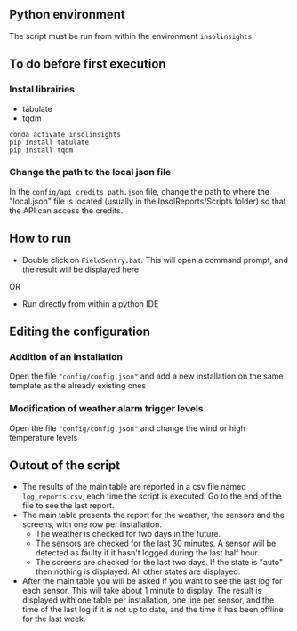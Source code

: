 ## Python environment

The script must be run from within the environment `insolinsights`

## To do before first execution

### Instal librairies

- tabulate  
- tqdm  

`conda activate insolinsights`    
`pip install tabulate`  
`pip install tqdm`  

### Change the path to the local json file 
In the `config/api_credits_path.json` file, change the path to where the "local.json" file is located (usually in the InsolReports/Scripts folder) so that the API can access the credits.

## How to run

- Double click on `FieldSentry.bat`. This will open a command prompt, and the result will be displayed here

OR  

- Run directly from within a python IDE

## Editing the configuration

### Addition of an installation
Open the file `"config/config.json"` and add a new installation on the same template as the already existing ones

### Modification of weather alarm trigger levels
Open the file `"config/config.json"` and change the wind or high temperature levels

## Outout of the script
- The results of the main table are reported in a csv file named `log_reports.csv`, each time the script is executed. Go to the end of the file to see the last report.
- The main table presents the report for the weather, the sensors and the screens, with one row per installation. 
	- The weather is checked for two days in the future. 
	- The sensors are checked for the last 30 minutes. A sensor will be detected as faulty if it hasn't logged during the last half hour. 
	- The screens are checked for the last two days. If the state is "auto" then nothing is displayed. All other states are displayed. 
- After the main table you will be asked if you want to see the last log for each sensor. This will take about 1 minute to display. The result is displayed with one table per installation, one line per sensor, and the time of the last log if it is not up to date, and the time it has been offline for the last week.
